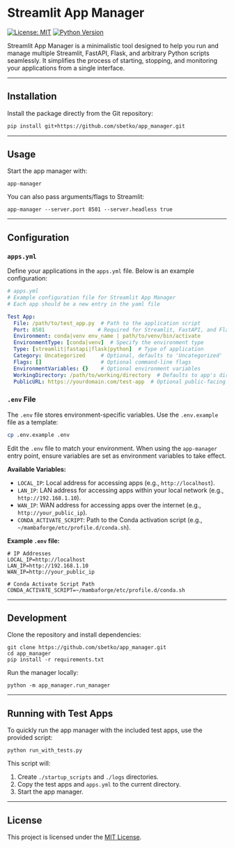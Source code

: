 # Streamlit App Manager

[![License: MIT](https://img.shields.io/badge/License-MIT-yellow.svg)](LICENSE)
[![Python Version](https://img.shields.io/badge/python-3.8%2B-blue.svg)](https://www.python.org/downloads/)

Streamlit App Manager is a minimalistic tool designed to help you run and manage multiple Streamlit, FastAPI, Flask, and arbitrary Python scripts seamlessly. It simplifies the process of starting, stopping, and monitoring your applications from a single interface.

---

## Installation

Install the package directly from the Git repository:

```bash
pip install git+https://github.com/sbetko/app_manager.git
```

---

## Usage

Start the app manager with:

```shell
app-manager
```

You can also pass arguments/flags to Streamlit:

```shell
app-manager --server.port 8501 --server.headless true
```

---

## Configuration

### `apps.yml`

Define your applications in the `apps.yml` file. Below is an example configuration:

```yaml
# apps.yml
# Example configuration file for Streamlit App Manager
# Each app should be a new entry in the yaml file

Test App:
  File: /path/to/test_app.py  # Path to the application script
  Port: 8501                 # Required for Streamlit, FastAPI, and Flask apps
  Environment: conda|venv env_name | path/to/venv/bin/activate
  EnvironmentType: [conda|venv]  # Specify the environment type
  Type: [streamlit|fastapi|flask|python]  # Type of application
  Category: Uncategorized     # Optional, defaults to 'Uncategorized'
  Flags: []                   # Optional command-line flags
  EnvironmentVariables: {}    # Optional environment variables
  WorkingDirectory: /path/to/working/directory  # Defaults to app's directory
  PublicURL: https://yourdomain.com/test-app  # Optional public-facing URL
```

### `.env` File

The `.env` file stores environment-specific variables. Use the `.env.example` file as a template:

```bash
cp .env.example .env
```

Edit the `.env` file to match your environment. When using the `app-manager` entry point, ensure variables are set as environment variables to take effect.

**Available Variables:**

- `LOCAL_IP`: Local address for accessing apps (e.g., `http://localhost`).
- `LAN_IP`: LAN address for accessing apps within your local network (e.g., `http://192.168.1.10`).
- `WAN_IP`: WAN address for accessing apps over the internet (e.g., `http://your_public_ip`).
- `CONDA_ACTIVATE_SCRIPT`: Path to the Conda activation script (e.g., `~/mambaforge/etc/profile.d/conda.sh`).

**Example `.env` file:**

```env
# IP Addresses
LOCAL_IP=http://localhost
LAN_IP=http://192.168.1.10
WAN_IP=http://your_public_ip

# Conda Activate Script Path
CONDA_ACTIVATE_SCRIPT=~/mambaforge/etc/profile.d/conda.sh
```

---

## Development

Clone the repository and install dependencies:

```shell
git clone https://github.com/sbetko/app_manager.git
cd app_manager
pip install -r requirements.txt
```

Run the manager locally:

```shell
python -m app_manager.run_manager
```

---

## Running with Test Apps

To quickly run the app manager with the included test apps, use the provided script:

```shell
python run_with_tests.py
```

This script will:

1. Create `./startup_scripts` and `./logs` directories.
2. Copy the test apps and `apps.yml` to the current directory.
3. Start the app manager.

---

## License

This project is licensed under the [MIT License](LICENSE).
